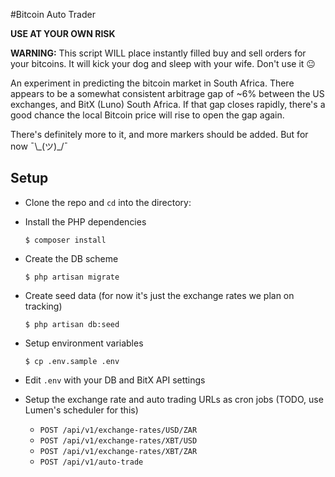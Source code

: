 #Bitcoin Auto Trader

**USE AT YOUR OWN RISK**

**WARNING:** This script WILL place instantly filled buy and sell orders for your
bitcoins. It will kick your dog and sleep with your wife. Don't use it :neutral_face:

An experiment in predicting the bitcoin market in South Africa. There appears
to be a somewhat consistent arbitrage gap of ~6% between the US exchanges, and
BitX (Luno) South Africa. If that gap closes rapidly, there's a good chance the
local Bitcoin price will rise to open the gap again.

There's definitely more to it, and more markers should be added. But for now
 ¯\\\_(ツ)_/¯

Setup
---
* Clone the repo and `cd` into the directory:

* Install the PHP dependencies

    `$ composer install`

* Create the DB scheme

    `$ php artisan migrate`

* Create seed data (for now it's just the exchange rates we plan on tracking)

    `$ php artisan db:seed`
    
* Setup environment variables

    `$ cp .env.sample .env`
    
* Edit `.env` with your DB and BitX API settings

* Setup the exchange rate and auto trading URLs as cron jobs (TODO, use Lumen's
scheduler for this)

    * `POST /api/v1/exchange-rates/USD/ZAR`
    * `POST /api/v1/exchange-rates/XBT/USD`
    * `POST /api/v1/exchange-rates/XBT/ZAR`
    * `POST /api/v1/auto-trade`